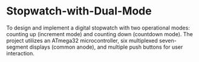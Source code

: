 # Stopwatch-with-Dual-Mode
To design and implement a digital stopwatch with two operational modes: counting up  (increment mode) and counting down (countdown mode). The project utilizes an ATmega32  microcontroller, six multiplexed seven-segment displays (common anode), and multiple push  buttons for user interaction.

